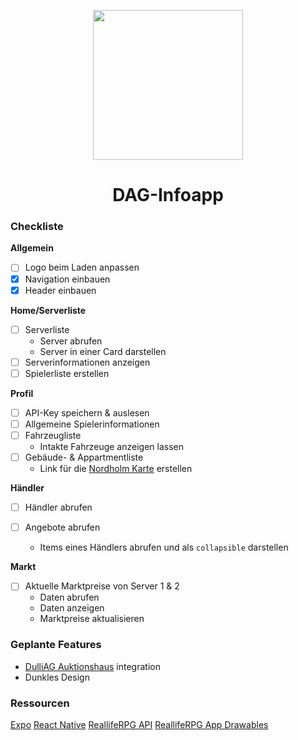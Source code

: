 <p align="center">
  <img src="https://files.dulliag.de/share/qr-code.png" width="240px" height="auto">
</p>

<h1 align="center">DAG-Infoapp</h1>

### Checkliste

**Allgemein**

- [ ] Logo beim Laden anpassen
- [x] Navigation einbauen
- [x] Header einbauen

**Home/Serverliste**

- [ ] Serverliste
  - Server abrufen
  - Server in einer Card darstellen
- [ ] Serverinformationen anzeigen
- [ ] Spielerliste erstellen

**Profil**

- [ ] API-Key speichern & auslesen
- [ ] Allgemeine Spielerinformationen
- [ ] Fahrzeugliste
  - Intakte Fahrzeuge anzeigen lassen
- [ ] Gebäude- & Appartmentliste
  - Link für die [Nordholm Karte](https://info.realliferpg.de/map) erstellen

**Händler**

- [ ] Händler abrufen
- [ ] Angebote abrufen

  - Items eines Händlers abrufen und als `collapsible` darstellen

**Markt**

- [ ] Aktuelle Marktpreise von Server 1 & 2
  - Daten abrufen
  - Daten anzeigen
  - Marktpreise aktualisieren

### Geplante Features

- [DulliAG Auktionshaus](https://dulliag.de/Auktionen/) integration
- Dunkles Design

### Ressourcen

[Expo](https://expo.io)
[React Native](https://reactnative.dev/)
[ReallifeRPG API](https://api.realliferpg.de)
[ReallifeRPG App Drawables](https://github.com/A3ReallifeRPG/RealLifeRPG-App/tree/master/app/src/main/res/drawable)
